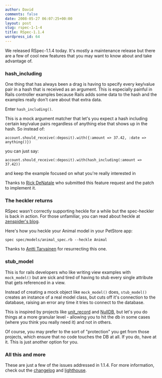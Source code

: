 ```yaml
---
author: David
comments: false
date: 2008-05-27 06:07:25+00:00
layout: post
slug: rspec-1-1-4
title: RSpec-1.1.4
wordpress_id: 64
---
```


We released RSpec-1.1.4 today. It's mostly a maintenance release but there are a few of cool new features that you may want to know about and take advantage of.






### hash_including






One thing that has always been a drag is having to specify every key/value pair in a hash that is received as an argument. This is especially painful in Rails controller examples because Rails adds some data to the hash and the examples really don't care about that extra data.






Enter `hash_including()`.






This is a mock argument matcher that let's you expect a hash including certain key/value pairs regardless of anything else that shows up in the hash. So instead of:





    
    
    account.should_receive(:deposit).with({:amount => 37.42, :date => anything()})
    





you can just say:





    
    
    account.should_receive(:deposit).with(hash_including(:amount => 37.42))
    





and keep the example focused on what you're really interested in






Thanks to [Rick DeNatale](http://talklikeaduck.denhaven2.com/) who submitted this feature request and the patch to implement it.






### The heckler returns






RSpec wasn't correctly supporting heckle for a while but the spec-heckler is back in action. For those unfamiliar, you can read about heckle at [zenspider's blog](http://blog.zenspider.com/2007/06/heckle-version-141-has-been-re.html).






Here's how you heckle your Animal model in your PetStore app:





    
    
    spec spec/models/animal_spec.rb --heckle Animal
    





Thanks to [Antti Tarvainen](http://tarvainen.wordpress.com/) for resurrecting this one.






### stub_model






This is for rails developers who like writing view examples with `mock_model()` but are sick and tired of having to stub every single attribute that gets referenced in a view.






Instead of creating a mock object like `mock_model()` does, `stub_model()` creates an instance of a real model class, but cuts off it's connection to the database, raising an error any time it tries to connect to the database.






This is inspired by projects like [unit_record](http://www.dcmanges.com/blog/rails-unit-record-test-without-the-database) and [NullDB](http://agilewebdevelopment.com/plugins/nulldb), but let's you do things at a more granular level - allowing you to hit the db in some cases (where you think you really need it) and not in others.






Of course, you may prefer to the sort of "protection" you get from those projects, which ensure that no code touches the DB at all. If you do, have at it. This is just another option for you.






### All this and more






These are just a few of the issues addressed in 1.1.4. For more information, check out the [changelog](http://rspec.info/changes.html) and [lighthouse](http://rspec.lighthouseapp.com/projects/5645).
